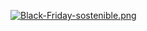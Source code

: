 [![Black-Friday-sostenible.png](https://i.postimg.cc/1tGVdcmQ/Black-Friday-sostenible.png)](https://postimg.cc/S2KK29YT)

